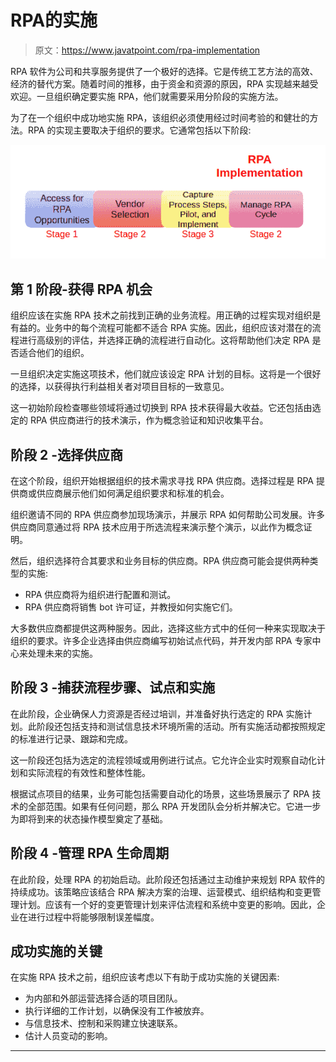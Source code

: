 # RPA的实施

> 原文：<https://www.javatpoint.com/rpa-implementation>

RPA 软件为公司和共享服务提供了一个极好的选择。它是传统工艺方法的高效、经济的替代方案。随着时间的推移，由于资金和资源的原因，RPA 实现越来越受欢迎。一旦组织确定要实施 RPA，他们就需要采用分阶段的实施方法。

为了在一个组织中成功地实施 RPA，该组织必须使用经过时间考验的和健壮的方法。RPA 的实现主要取决于组织的要求。它通常包括以下阶段:

![RPA Implementation](img/483e23f05d6c68402134d4b49c4ddd93.png)

## 第 1 阶段-获得 RPA 机会

组织应该在实施 RPA 技术之前找到正确的业务流程。用正确的过程实现对组织是有益的。业务中的每个流程可能都不适合 RPA 实施。因此，组织应该对潜在的流程进行高级别的评估，并选择正确的流程进行自动化。这将帮助他们决定 RPA 是否适合他们的组织。

一旦组织决定实施这项技术，他们就应该设定 RPA 计划的目标。这将是一个很好的选择，以获得执行利益相关者对项目目标的一致意见。

这一初始阶段检查哪些领域将通过切换到 RPA 技术获得最大收益。它还包括由选定的 RPA 供应商进行的技术演示，作为概念验证和知识收集平台。

## 阶段 2 -选择供应商

在这个阶段，组织开始根据组织的技术需求寻找 RPA 供应商。选择过程是 RPA 提供商或供应商展示他们如何满足组织要求和标准的机会。

组织邀请不同的 RPA 供应商参加现场演示，并展示 RPA 如何帮助公司发展。许多供应商同意通过将 RPA 技术应用于所选流程来演示整个演示，以此作为概念证明。

然后，组织选择符合其要求和业务目标的供应商。RPA 供应商可能会提供两种类型的实施:

*   RPA 供应商将为组织进行配置和测试。
*   RPA 供应商将销售 bot 许可证，并教授如何实施它们。

大多数供应商都提供这两种服务。因此，选择这些方式中的任何一种来实现取决于组织的要求。许多企业选择由供应商编写初始试点代码，并开发内部 RPA 专家中心来处理未来的实施。

## 阶段 3 -捕获流程步骤、试点和实施

在此阶段，企业确保人力资源是否经过培训，并准备好执行选定的 RPA 实施计划。此阶段还包括支持和测试信息技术环境所需的活动。所有实施活动都按照规定的标准进行记录、跟踪和完成。

这一阶段还包括为选定的流程领域或用例进行试点。它允许企业实时观察自动化计划和实际流程的有效性和整体性能。

根据试点项目的结果，业务可能包括需要自动化的场景，这些场景展示了 RPA 技术的全部范围。如果有任何问题，那么 RPA 开发团队会分析并解决它。它进一步为即将到来的状态操作模型奠定了基础。

## 阶段 4 -管理 RPA 生命周期

在此阶段，处理 RPA 的初始启动。此阶段还包括通过主动维护来规划 RPA 软件的持续成功。该策略应该结合 RPA 解决方案的治理、运营模式、组织结构和变更管理计划。应该有一个好的变更管理计划来评估流程和系统中变更的影响。因此，企业在进行过程中将能够限制误差幅度。

## 成功实施的关键

在实施 RPA 技术之前，组织应该考虑以下有助于成功实施的关键因素:

*   为内部和外部运营选择合适的项目团队。
*   执行详细的工作计划，以确保没有工作被放弃。
*   与信息技术、控制和采购建立快速联系。
*   估计人员变动的影响。

* * *
